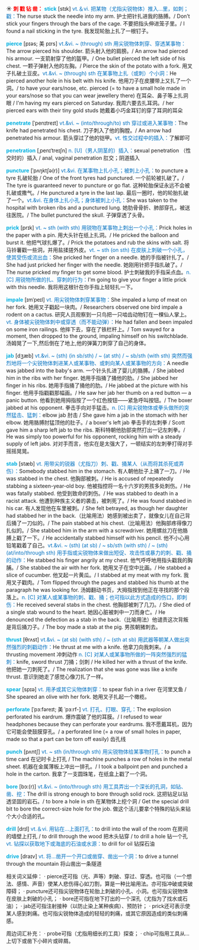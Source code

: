 ☀ <font color="red">**刺 戳 钻 凿：**</font>
<font color="sky blue">**stick**</font> [stɪk] 
<font color="#0070c0">vt.＆vi. 把某物（尤指尖锐物体）推入…里，如刺；戳：</font>The nurse stuck the needle into my arm. 护士把针扎进我的胳膊。/ Don’t stick your fingers through the bars of the cage. 不要把指头伸进笼子里。/ I found a nail sticking in the tyre. 我发现轮胎上扎了一根钉子。
           
<font color="sky blue">**pierce**</font> [pɪəs; 美 pɪrs]
<font color="#0070c0">vt.&vi. ~ (through) sth 用尖锐物体刺穿、穿透某事物：</font>The arrow pierced his shoulder. 箭头射入他的肩膀。/ An arrow had pierced his armour. 一支箭射穿了他的盔甲。/ One bullet pierced the left side of his chest. 一颗子弹射入他的左胸。/ Pierce the skin of the potato with a fork. 用叉子扎破土豆皮。<font color="#0070c0">vt.&vi. ~ (through) sth 在某事物上扎（或刺）个小洞：</font>He pierced another hole in his belt with his knife. 他用刀子在皮腰带上又扎了一个洞。/ to have your ears/nose, etc. pierced (= to have a small hole made in your ears/nose so that you can wear jewellery there) 在耳朵、鼻子等上扎洞眼 / I'm having my ears pierced on Saturday. 我周六要去扎耳洞。/ her pierced ears with their tiny gold studs 她戴着小巧金耳钉的穿了耳洞的耳朵

<font color="sky blue">**penetrate**</font> [ˈpenɪtreɪt]
<font color="#0070c0">vt.&vi. ~ (into/through/to) sth 穿过或进入某事物：</font>The knife had penetrated his chest. 刀子刺入了他的胸膛。/ An arrow had penetrated his armour. 箭头穿过了他的铠甲。<font color="#0070c0">vt. 性交过程中的插入：</font>了解即可
                      
<font color="sky blue">**penetration**</font> [ˌpenɪˈtreɪʃn]
<font color="#0070c0">n. [U]（男人阴茎的）插入：</font>sexual penetration （性交时的）插入 / anal, vaginal penetration 肛交；阴道插入

<font color="sky blue">**puncture**</font> [ˈpʌŋktʃə(r)]
<font color="#0070c0">vt.&vi. 在某事物上扎小孔；被刺上小孔：</font>to puncture a tyre 扎破轮胎 / One of the front tyres had punctured. 一个前轮被扎破了。/ The tyre is guaranteed never to puncture or go flat. 这种轮胎保证永远不会被扎破或撒气。/ He punctured a tyre in the last lap. 最后一圈时，他的轮胎扎破了一个。<font color="#0070c0">vt.&vi. 在身体上扎小孔；身体被刺上小孔：</font>She was taken to the hospital with broken ribs and a punctured lung. 她肋骨骨折、肺部穿孔，被送往医院。/ The bullet punctured the skull. 子弹穿透了头骨。
            
<font color="sky blue">**prick**</font> [prɪk]
<font color="#0070c0">vt. ~ sth (with sth) 用锐物在某事物上刺出一个小孔：</font>Prick holes in the paper with a pin. 用大头针在纸上扎洞。/ He pricked the balloon and burst it. 他把气球扎爆了。/ Prick the potatoes and rub the skins with salt. 将马铃薯戳一些洞，并用盐揉搓外皮。<font color="#0070c0">vt. ~ sth (on sth) 在皮肤上刺破一个小孔，使其受伤或流出血：</font>She pricked her finger on a needle. 她的手指被针扎了。/ She had just pricked her finger with the needle. 她刚用针把手指扎破了。/ The nurse pricked my finger to get some blood. 护士刺破我的手指采点血。<font color="#0070c0">n. [C] 用锐物所做的扎、穿刺的行为：</font>I'm going to give your finger a little prick with this needle. 我将用这根针在你手指上轻轻扎一下。

<font color="sky blue">**impale**</font> [ɪmˈpeɪl]
<font color="#0070c0">vt. 用尖锐物体刺穿某事物：</font>She impaled a lump of meat on her fork. 她用叉子戳起一块肉。/ Researchers observed one bird impale a rodent on a cactus. 研究人员观察到一只鸟把一只啮齿动物钉在一棵仙人掌上。<font color="#0070c0">vt. 身体被尖锐物体刺中或穿透（而不能动弹）：</font>He had fallen and been impaled on some iron railings. 他摔下去，穿在了铁栏杆上。/ Tom swayed for a moment, then dropped to the ground, impaling himself on his switchblade. 汤姆晃了一下,然后倒在了地上,他的弹簧刀刺穿了自己的身体。
           
<font color="sky blue">**jab**</font> [dʒæb]
<font color="#0070c0">vt.&vi. ~ (sth) (in sb/sth) / ~ (at sth) / ~ sb/sth (with sth) 突然而强烈地将一个尖锐物体刺进某人或某事物、或刺向某人或某事物的方向：</font>A needle was jabbed into the baby's arm. 一个针头扎进了婴儿的胳膊。/ She jabbed him in the ribs with her finger. 她用手指捅了捅他的肋。/ She jabbed her finger in his ribs. 她用手指捅了捅他的肋。/ He jabbed at the picture with his finger. 他用手指戳戳那幅画。/ He saw her jab her thumb on a red button — a panic button. 他看到她用拇指按了一个红色按钮——紧急呼叫按钮。/ The boxer jabbed at his opponent. 拳击手向对手猛击。<font color="#0070c0">n. [C] 用尖锐物体或拳头做所的突然猛击、猛刺：</font>elbow jab 肘击 / She gave him a jab in the stomach with her elbow. 她用胳膊肘猛顶他的肚子。/ a boxer's left jab 拳击手的左刺拳 / Scott gave him a sharp left jab to the ribs. 斯科特朝他肋部突然打出一记左刺拳。/ He was simply too powerful for his opponent, rocking him with a steady supply of left jabs. 对对手而言，他实在是太强大了，一顿结实的左刺拳打得对手摇摇晃晃。
           
<font color="sky blue">**stab**</font> [stæb]
<font color="#0070c0">vt. 用带尖的锐器（尤指刀）刺、戳、捅某人（从而将其杀死或弄伤）：</font>Somebody stabbed him in the stomach. 有人朝他肚子上捅了一刀。/ He was stabbed in the chest. 他胸部被刺。/ He is accused of repeatedly stabbing a sixteen-year-old boy. 他被指控将一名十六岁的男孩多处刺伤。/ He was fatally stabbed. 他受到致命的刺伤。/ He was stabbed to death in a racist attack. 他遭到种族主义者的袭击，被刺死了。/ He was found stabbed in his car. 有人发现他在车里被刺。/ She felt betrayed, as though her daughter had stabbed her in the back.（比喻用法）她感到被出卖了，就像女儿在自己背后捅了一刀似的。/ The pain stabbed at his chest.（比喻用法）他胸部疼得像刀扎似的。/ She stabbed him in the arm with a screwdriver. 她用螺丝刀在他胳膊上戳了一下。/ He accidentally stabbed himself with his pencil. 他不小心用铅笔戳着了自己。<font color="#0070c0">vt.&vi. ~ (sth) (at sb) / ~ sb/sth (with sth) / ~ (sth) (at/into/through sth) 用手指或尖锐物体来做出短促、攻击性或暴力的刺、戳、捅的动作：</font>He stabbed his finger angrily at my chest. 他气呼呼地用指头戳我的胸脯。/ She stabbed the air with her fork. 她用叉子在空中比画。/ He stabbed a slice of cucumber. 他叉起一片黄瓜。/ I stabbed at my meat with my fork. 我用叉子戳肉。/ Tom flipped through the pages and stabbed his thumb at the paragraph he was looking for. 汤姆翻动书页，大拇指按到他正在寻找的那个段落上。<font color="#0070c0">n. [C] 对某人或某事物的刺、戳、捅；也可指以此方式造成的伤口，即刺伤：</font>He received several stabs in the chest. 他胸部被刺了几刀。/ She died of a single stab wound to the heart. 她因心脏被刺中一刀而身亡。/ He denounced the defection as a stab in the back.（比喻用法）他谴责这次背叛是背后捅刀子。/ The boy made a stab at the pig. 男孩朝猪刺去。
           
<font color="sky blue">**thrust**</font> [θrʌst]
<font color="#0070c0">vt.&vi. ~ (at sb) (with sth) / ~ (sth at sb) 用武器等朝某人做出突然强烈的刺戳动作：</font>He thrust at me with a knife. 他拿刀向我刺来。/ a thrusting movement 冲刺动作 <font color="#0070c0">n. [C] 对某人或某事物所做的一阵突然强烈的猛刺：</font>knife, sword thrust 刀捅；剑刺 / He killed her with a thrust of the knife. 他把她一刀刺死了。/ The realization that she was gone was like a knife thrust. 意识到她走了感觉心像刀扎了一样。

<font color="sky blue">**spear**</font> [spɪə] 
<font color="#0070c0">vt. 用矛或其它尖物体刺穿：</font>to spear fish in a river 在河里叉鱼 / She speared an olive with her fork. 她用叉子扎起一个橄榄。 

<font color="sky blue">**perforate**</font> [ˈpɜ:fəreɪt; 美 ˈpɜ:rf-]
<font color="#0070c0">vt. 打孔、打眼、穿孔：</font>The explosion perforated his eardrum. 爆炸震破了他的耳膜。/ I refused to wear headphones because they can perforate your eardrums. 我不愿戴耳机，因为它可能会使鼓膜穿孔。/ a perforated line (= a row of small holes in paper, made so that a part can be torn off easily) 齿孔线
           
<font color="sky blue">**punch**</font> [pʌntʃ]
<font color="#0070c0">vt. ~ sth (in/through sth) 用尖锐物体给某事物打孔：</font>to punch a time card 在记时卡上打孔 / The machine punches a row of holes in the metal sheet. 机器在金属薄板上冲出一排孔。/ I took a ballpoint pen and punched a hole in the carton. 我拿了一支圆珠笔，在纸盒上戳了一个洞。

<font color="sky blue">**bore**</font> [bɔ:(r)]
<font color="#0070c0">vt.&vi. ~ (into/through sth) 用工具弄出一个深长的孔洞，如钻、凿、挖：</font>The drill is strong enough to bore through solid rock. 这把钻足以钻透坚固的岩石。/ to bore a hole in sth 在某物体上挖个洞 / Get the special drill bit to bore the correct-size hole for the job. 做这个活儿要拿个特殊的钻头来钻个大小合适的孔。

<font color="sky blue">**drill**</font> [drɪl] 
<font color="#0070c0">vt.＆vi. 用钻在…上面打孔：</font>to drill into the wall of the room 在房间的墙壁上打孔 / to drill through the wood 把木头钻穿 / to drill a hole 钻一个孔 <font color="#0070c0">vt. 钻探以获取地下或海底的石油或水源：</font>to drill for oil 钻探石油

<font color="sky blue">**drive**</font> [draɪv] 
<font color="#0070c0">vt. 将…凿开一个开口或凿穿、凿出一个洞：</font>to drive a tunnel through the mountain 将山凿出一条隧道

相关词义延伸：
· pierce还可指（光、声等）刺破、穿过、穿透。也可指（一个想法、感情、声音）使某人悲伤得心如刀割，算是一种比喻用法。亦可指冲破或突破障碍；
· puncture还可指尖锐物体在轮胎上刺破的小孔、小洞。也可指尖锐物体在皮肤上刺破的小孔；
· bore还可指在地下打出的一个深孔（尤指为了找水或石油）；
· jab还可指注射接种（以防止染上某种疾病）、预防针；
· prick还可表示使某人感到刺痛。也可指尖锐物体造成的轻轻的刺痛，或其它原因造成的类似刺痛感。

周边词汇补充：
· probe可指（尤指用细长的工具）探查；
· chip可指用工具从…上切下或凿下小碎片或碎屑。


